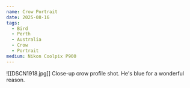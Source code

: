 ```yaml
---
name: Crow Portrait
date: 2025-08-16
tags:
  - Bird
  - Perth
  - Australia
  - Crow
  - Portrait
medium: Nikon Coolpix P900
---
```


![[DSCN1918.jpg]]
Close-up crow profile shot. He's blue for a wonderful reason. 